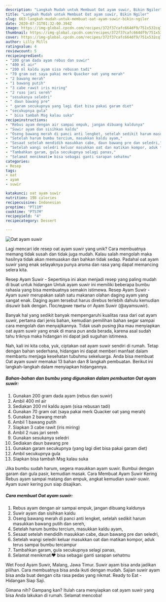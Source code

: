 ```yaml
---
description: "Langkah Mudah untuk Membuat Oat ayam suwir, Bikin Ngiler"
title: "Langkah Mudah untuk Membuat Oat ayam suwir, Bikin Ngiler"
slug: 663-langkah-mudah-untuk-membuat-oat-ayam-suwir-bikin-ngiler
date: 2020-07-31T01:32:00.394Z
image: https://img-global.cpcdn.com/recipes/372f37cafc664df9/751x532cq70/oat-ayam-suwir-foto-resep-utama.jpg
thumbnail: https://img-global.cpcdn.com/recipes/372f37cafc664df9/751x532cq70/oat-ayam-suwir-foto-resep-utama.jpg
cover: https://img-global.cpcdn.com/recipes/372f37cafc664df9/751x532cq70/oat-ayam-suwir-foto-resep-utama.jpg
author: Lilly Mills
ratingvalue: 4
reviewcount: 5
recipeingredient:
- "200 gram dada ayam rebus dan suwir"
- "400 ml air"
- "200 ml kaldu ayam sisa rebusan tadi"
- "70 gram oat saya pakai merk Quacker oat yang merah"
- "2 bawang merah"
- "1 bawang putih"
- "3 cabe rawit iris miring"
- "2 ruas jari sereh"
- "sesukanya seledri"
- " daun bawang pre"
- " garam secukupnya yang lagi diet bisa pakai garam diet"
- "secukupnya gula"
- " bisa tambah Msg kalau suka"
recipeinstructions:
- "Rebus ayam dengan air sampai empuk, jangan dibuang kaldunya"
- "Suwir ayam dan sisihkan kaldu"
- "Oseng bawang merah di panci anti lengket, setelah sedikit harum masukkan bawang putih dan sereh,"
- "Setelah harum bumbu tercium, masukkan kaldu ayam,"
- "Sesaat setelah mendidih masukkan cabe, daun bawang pre dan seledri,"
- "Setelah wangi seledri keluar masukkan oat dan matikan kompor, aduk terus sampai bumbu tercampur"
- "Tambahkan garam, gula secukupnya selagi panas,"
- "Selamat menikmati❤️ bisa sebagai ganti sarapan sehatmu"
categories:
- Resep
tags:
- oat
- ayam
- suwir

katakunci: oat ayam suwir 
nutrition: 198 calories
recipecuisine: Indonesian
preptime: "PT11M"
cooktime: "PT57M"
recipeyield: "4"
recipecategory: Dessert

---
```



![Oat ayam suwir](https://img-global.cpcdn.com/recipes/372f37cafc664df9/751x532cq70/oat-ayam-suwir-foto-resep-utama.jpg)

Lagi mencari ide resep oat ayam suwir yang unik? Cara membuatnya memang tidak susah dan tidak juga mudah. Kalau salah mengolah maka hasilnya tidak akan memuaskan dan bahkan tidak sedap. Padahal oat ayam suwir yang enak selayaknya punya aroma dan rasa yang dapat memancing selera kita.

Resep Ayam Suwir - Sepertinya ini akan menjadi resep yang paling mudah di buat untuk hidangan Untuk ayam suwir ini memiliki beberapa bumbu rahasia yang bisa membuatnya semakin istimewa. Resep Ayam Suwir - Ayam suwir merupakan salah satu makanan olahan daging ayam yang sangat enak. Daging ayam tersebut harus direbus terlebih dahulu kemudian disuwir baik dengan. Последние твиты от Ayam Suwir (@ayamsuwir).

Banyak hal yang sedikit banyak mempengaruhi kualitas rasa dari oat ayam suwir, pertama dari jenis bahan, kemudian pemilihan bahan segar sampai cara mengolah dan menyajikannya. Tidak usah pusing jika mau menyiapkan oat ayam suwir yang enak di mana pun anda berada, karena asal sudah tahu triknya maka hidangan ini dapat jadi suguhan istimewa.


Nah, kali ini kita coba, yuk, ciptakan oat ayam suwir sendiri di rumah. Tetap dengan bahan sederhana, hidangan ini dapat memberi manfaat dalam membantu menjaga kesehatan tubuhmu sekeluarga. Anda bisa membuat Oat ayam suwir memakai 13 bahan dan 8 langkah pembuatan. Berikut ini langkah-langkah dalam menyiapkan hidangannya.

<!--inarticleads1-->

##### Bahan-bahan dan bumbu yang digunakan dalam pembuatan Oat ayam suwir:

1. Gunakan 200 gram dada ayam (rebus dan suwir)
1. Ambil 400 ml air
1. Sediakan 200 ml kaldu ayam (sisa rebusan tadi)
1. Gunakan 70 gram oat (saya pakai merk Quacker oat yang merah)
1. Gunakan 2 bawang merah
1. Ambil 1 bawang putih
1. Siapkan 3 cabe rawit (iris miring)
1. Ambil 2 ruas jari sereh
1. Gunakan sesukanya seledri
1. Sediakan  daun bawang pre
1. Gunakan  garam secukupnya (yang lagi diet bisa pakai garam diet)
1. Ambil secukupnya gula
1. Siapkan  bisa tambah Msg kalau suka


Jika bumbu sudah harum, segera masukkan ayam suwir. Bumbui dengan garam dan gula pasir, kemudian masak. Cara Membuat Ayam Suwir Kering Rebus ayam sampai matang dan empuk, angkat kemudian suwir-suwir. Ayam suwir kering pun siap disajikan. 

<!--inarticleads2-->

##### Cara membuat Oat ayam suwir:

1. Rebus ayam dengan air sampai empuk, jangan dibuang kaldunya
1. Suwir ayam dan sisihkan kaldu
1. Oseng bawang merah di panci anti lengket, setelah sedikit harum masukkan bawang putih dan sereh,
1. Setelah harum bumbu tercium, masukkan kaldu ayam,
1. Sesaat setelah mendidih masukkan cabe, daun bawang pre dan seledri,
1. Setelah wangi seledri keluar masukkan oat dan matikan kompor, aduk terus sampai bumbu tercampur
1. Tambahkan garam, gula secukupnya selagi panas,
1. Selamat menikmati❤️ bisa sebagai ganti sarapan sehatmu


Wet Food Ayam Suwir, Malang, Jawa Timur. Suwir ayam bisa anda jadikan pilihan. Cara membuatnya bisa anda ikuti dengan mudah. Sajian suwir ayam bisa anda buat dengan cita rasa pedas yang nikmat. Ready to Eat - Hidangan Siap Saji. 

Gimana nih? Gampang kan? Itulah cara menyiapkan oat ayam suwir yang bisa Anda lakukan di rumah. Selamat mencoba!
